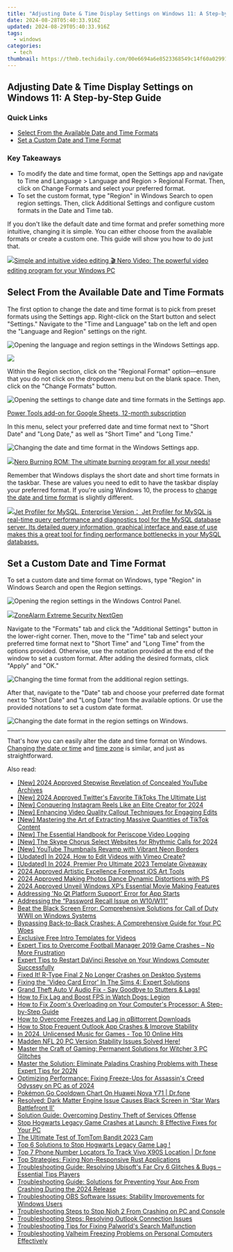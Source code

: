 ```yaml
---
title: "Adjusting Date & Time Display Settings on Windows 11: A Step-by-Step Guide"
date: 2024-08-28T05:40:33.916Z
updated: 2024-08-29T05:40:33.916Z
tags:
  - windows
categories:
  - tech
thumbnail: https://thmb.techidaily.com/00e6694a6e8523368549c14f60a0299171aaa265941fbab1955d445021800a72.jpg
---
```


## Adjusting Date & Time Display Settings on Windows 11: A Step-by-Step Guide

### Quick Links

* [Select From the Available Date and Time Formats](https://android-pokemon-go.techidaily.com/in-2024-15-best-strongest-pokemon-to-use-in-pokemon-go-pvp-leagues-for-itel-p40-drfone-by-drfone-virtual-android/)
* [Set a Custom Date and Time Format](https://techtrends.techidaily.com/top-10-must-watch-teen-films-streaming-on-netflix/)

### Key Takeaways

* To modify the date and time format, open the Settings app and navigate to Time and Language > Language and Region > Regional Format. Then, click on Change Formats and select your preferred format.
* To set the custom format, type "Region" in Windows Search to open region settings. Then, click Additional Settings and configure custom formats in the Date and Time tab.

 If you don't like the default date and time format and prefer something more intuitive, changing it is simple. You can either choose from the available formats or create a custom one. This guide will show you how to do just that.

<!-- affiliate ads begin -->
<a href="https://store.nero.com/order/checkout.php?PRODS=42296685&QTY=1&AFFILIATE=108875&CART=1"><img src="http://cdnwww.nero.com/nero-com-wAssets/img/banners/2022/video-pp/ScreenshotSlider/Nero-Video-Advanced-editing.JPG" border="0">Simple and intuitive video editing
🎬 Nero Video:
The powerful video editing program for your Windows PC</a>
<!-- affiliate ads end -->
##  Select From the Available Date and Time Formats

 The first option to change the date and time format is to pick from preset formats using the Settings app. Right-click on the Start button and select "Settings." Navigate to the "Time and Language" tab on the left and open the "Language and Region" settings on the right.

![Opening the language and region settings in the Windows Settings app.](https://static1.howtogeekimages.com/wordpress/wp-content/uploads/2024/01/1-opening-the-language-and-region-settings-in-the-windows-settings-app.png) 

<!-- affiliate ads begin -->
<a href="https://shop.manycam.com/order/checkout.php?PRODS=17728032&QTY=1&AFFILIATE=108875&CART=1"><img src="https://secure.avangate.com/images/merchant/8230bea7d54bcdf99cdfe85cb07313d5/mcaffbanner920x120.png" border="0"></a>
<!-- affiliate ads end -->
 Within the Region section, click on the "Regional Format" option—ensure that you do not click on the dropdown menu but on the blank space. Then, click on the "Change Formats" button.

![Opening the settings to change date and time formats in the Settings app.](https://static1.howtogeekimages.com/wordpress/wp-content/uploads/2024/01/2-opening-the-settings-to-change-date-and-time-formats-in-the-settings-app.jpg) 

<!-- affiliate ads begin -->
<a href="https://secure.2checkout.com/order/checkout.php?PRODS=4721564&QTY=1&AFFILIATE=108875&CART=1">Power Tools add-on for Google Sheets, 12-month subscription</a>
<!-- affiliate ads end -->
 In this menu, select your preferred date and time format next to "Short Date" and "Long Date," as well as "Short Time" and "Long Time."

![Changing the date and time format in the Windows Settings app.](https://static1.howtogeekimages.com/wordpress/wp-content/uploads/2024/01/3-changing-the-date-and-time-format-in-the-windows-settings-app.jpg) 

<!-- affiliate ads begin -->
<a href="https://store.nero.com/order/checkout.php?PRODS=39694080&QTY=1&AFFILIATE=108875&CART=1"><img src="http://cdnwww.nero.com/nero-com-wAssets/img/banners/2023/nbr/fire/Screenshot_1red_gb.jpg" border="0">Nero Burning ROM:
The ultimate burning program for all your needs!</a>
<!-- affiliate ads end -->
 Remember that Windows displays the short date and short time formats in the taskbar. These are values you need to edit to have the taskbar display your preferred format. If you're using Windows 10, the process to [change the date and time format](https://screen-activity-recording.techidaily.com/2024-approved-leading-water-and-liquid-game-simulations-unveiled/) is slightly different.

<!-- affiliate ads begin -->
<a href="https://secure.2checkout.com/order/checkout.php?PRODS=4576829&QTY=1&AFFILIATE=108875&CART=1"><img src="https://secure.avangate.com/images/merchant/9e740b84bb48a64dde25061566299467/products/copy_1_jp_box_big.png" border="0">Jet Profiler for MySQL, Enterprise Version： Jet Profiler for MySQL is real-time query performance and diagnostics tool for the MySQL database server. Its detailed query information, graphical interface and ease of use makes this a great tool for finding performance bottlenecks in your MySQL databases. </a>
<!-- affiliate ads end -->
##  Set a Custom Date and Time Format

 To set a custom date and time format on Windows, type "Region" in Windows Search and open the Region settings.

![Opening the region settings in the Windows Control Panel.](https://static1.howtogeekimages.com/wordpress/wp-content/uploads/2024/01/4-opening-the-region-settings-in-the-windows-control-panel.jpg) 

<!-- affiliate ads begin -->
<a href="https://estore.zonealarm.com/order/checkout.php?PRODS=36245101&QTY=1&AFFILIATE=108875&CART=1"><img src="https://sc1.checkpoint.com/sc1/za/images/boxes/zang_box_trust.png" border="0">ZoneAlarm Extreme Security NextGen</a>
<!-- affiliate ads end -->
 Navigate to the "Formats" tab and click the "Additional Settings" button in the lower-right corner. Then, move to the "Time" tab and select your preferred time format next to "Short Time" and "Long Time" from the options provided. Otherwise, use the notation provided at the end of the window to set a custom format. After adding the desired formats, click "Apply" and "OK."

![Changing the time format from the additional region settings.](https://static1.howtogeekimages.com/wordpress/wp-content/uploads/2024/01/5-changing-the-time-format-from-the-addition-region-settings.jpg) 

 After that, navigate to the "Date" tab and choose your preferred date format next to "Short Date" and "Long Date" from the available options. Or use the provided notations to set a custom date format.

![Changing the date format in the region settings on Windows.](https://static1.howtogeekimages.com/wordpress/wp-content/uploads/2024/01/6-changing-the-date-format-in-the-region-settings-on-windows.jpg) 

---

 That's how you can easily alter the date and time format on Windows. [Changing the date or time](https://screen-capture.techidaily.com/tinysnap-capture-assessment-with-variants/) and [time zone](https://instagram-videos.techidaily.com/new-2024-approved-harnessing-the-power-of-hashtags-to-amplify-your-igtv-content/) is similar, and just as straightforward.

<ins class="adsbygoogle"
     style="display:block"
     data-ad-format="autorelaxed"
     data-ad-client="ca-pub-7571918770474297"
     data-ad-slot="1223367746"></ins>



<ins class="adsbygoogle"
     style="display:block"
     data-ad-client="ca-pub-7571918770474297"
     data-ad-slot="8358498916"
     data-ad-format="auto"
     data-full-width-responsive="true"></ins>

<span class="atpl-alsoreadstyle">Also read:</span>
<div><ul>
<li><a href="https://youtube-data.techidaily.com/024-approved-stepwise-revelation-of-concealed-youtube-archives/"><u>[New] 2024 Approved  Stepwise Revelation of Concealed YouTube Archives</u></a></li>
<li><a href="https://twitter-videos.techidaily.com/new-2024-approved-twitters-favorite-tiktoks-the-ultimate-list/"><u>[New] 2024 Approved  Twitter's Favorite TikToks  The Ultimate List</u></a></li>
<li><a href="https://instagram-videos.techidaily.com/new-conquering-instagram-reels-like-an-elite-creator-for-2024/"><u>[New] Conquering Instagram Reels Like an Elite Creator for 2024</u></a></li>
<li><a href="https://screen-activity-recording.techidaily.com/new-enhancing-video-quality-callout-techniques-for-engaging-edits/"><u>[New] Enhancing Video Quality  Callout Techniques for Engaging Edits</u></a></li>
<li><a href="https://extra-support.techidaily.com/new-mastering-the-art-of-extracting-massive-quantities-of-tiktok-content/"><u>[New] Mastering the Art of Extracting Massive Quantities of TikTok Content</u></a></li>
<li><a href="https://some-approaches.techidaily.com/new-the-essential-handbook-for-periscope-video-logging/"><u>[New] The Essential Handbook for Periscope Video Logging</u></a></li>
<li><a href="https://fox-direct.techidaily.com/new-the-skype-chorus-select-websites-for-rhythmic-calls-for-2024/"><u>[New] The Skype Chorus  Select Websites for Rhythmic Calls for 2024</u></a></li>
<li><a href="https://facebook-video-footage.techidaily.com/new-youtube-thumbnails-revamp-with-vibrant-neon-borders/"><u>[New] YouTube Thumbnails Revamp with Vibrant Neon Borders</u></a></li>
<li><a href="https://vimeo-videos.techidaily.com/updated-in-2024-how-to-edit-videos-with-vimeo-create/"><u>[Updated] In 2024, How to Edit Videos with Vimeo Create?</u></a></li>
<li><a href="https://article-helps.techidaily.com/updated-in-2024-premier-pro-ultimate-2023-template-giveaway/"><u>[Updated] In 2024, Premier Pro  Ultimate 2023 Template Giveaway</u></a></li>
<li><a href="https://fox-blue.techidaily.com/2024-approved-artistic-excellence-foremost-ios-art-tools/"><u>2024 Approved  Artistic Excellence  Foremost iOS Art Tools</u></a></li>
<li><a href="https://extra-approaches.techidaily.com/2024-approved-making-photos-dance-dynamic-distortions-with-ps/"><u>2024 Approved  Making Photos Dance  Dynamic Distortions with PS</u></a></li>
<li><a href="https://fox-access.techidaily.com/2024-approved-unveil-windows-xps-essential-movie-making-features/"><u>2024 Approved  Unveil Windows XP’s Essential Movie Making Features</u></a></li>
<li><a href="https://win11.techidaily.com/addressing-no-qt-platform-support-error-for-app-starts/"><u>Addressing 'No Qt Platform Support' Error for App Starts</u></a></li>
<li><a href="https://win11.techidaily.com/addressing-the-password-recall-issue-on-w10w11/"><u>Addressing the “Password Recall Issue on W10/W11”</u></a></li>
<li><a href="https://win-blog.techidaily.com/beat-the-black-screen-error-comprehensive-solutions-for-call-of-duty-wwii-on-windows-systems/"><u>Beat the Black Screen Error: Comprehensive Solutions for Call of Duty WWII on Windows Systems</u></a></li>
<li><a href="https://win-blog.techidaily.com/bypassing-back-to-back-crashes-a-comprehensive-guide-for-your-pc-woes/"><u>Bypassing Back-to-Back Crashes: A Comprehensive Guide for Your PC Woes</u></a></li>
<li><a href="https://extra-hints.techidaily.com/exclusive-free-intro-templates-for-videos/"><u>Exclusive Free Intro Templates for Videos</u></a></li>
<li><a href="https://win-blog.techidaily.com/expert-tips-to-overcome-football-manager-2019-game-crashes-no-more-frustration/"><u>Expert Tips to Overcome Football Manager 2019 Game Crashes – No More Frustration</u></a></li>
<li><a href="https://win-blog.techidaily.com/expert-tips-to-restart-davinci-resolve-on-your-windows-computer-successfully/"><u>Expert Tips to Restart DaVinci Resolve on Your Windows Computer Successfully</u></a></li>
<li><a href="https://win-blog.techidaily.com/fixed-it-r-type-final-2-no-longer-crashes-on-desktop-systems/"><u>Fixed It! R-Type Final 2 No Longer Crashes on Desktop Systems</u></a></li>
<li><a href="https://win-blog.techidaily.com/fixing-the-video-card-error-in-the-sims-4-expert-solutions/"><u>Fixing the 'Video Card Error' In The Sims 4: Expert Solutions</u></a></li>
<li><a href="https://win-blog.techidaily.com/grand-theft-auto-v-audio-fix-say-goodbye-to-stutters-and-lags/"><u>Grand Theft Auto V Audio Fix - Say Goodbye to Stutters & Lags!</u></a></li>
<li><a href="https://win-blog.techidaily.com/how-to-fix-lag-and-boost-fps-in-watch-dogs-legion/"><u>How to Fix Lag and Boost FPS in Watch Dogs: Legion</u></a></li>
<li><a href="https://win-blog.techidaily.com/how-to-fix-zooms-overloading-on-your-computers-processor-a-step-by-step-guide/"><u>How to Fix Zoom's Overloading on Your Computer's Processor: A Step-by-Step Guide</u></a></li>
<li><a href="https://win-blog.techidaily.com/how-to-overcome-freezes-and-lag-in-qbittorrent-downloads/"><u>How to Overcome Freezes and Lag in qBittorrent Downloads</u></a></li>
<li><a href="https://win-blog.techidaily.com/how-to-stop-frequent-outlook-app-crashes-and-improve-stability/"><u>How to Stop Frequent Outlook App Crashes & Improve Stability</u></a></li>
<li><a href="https://some-approaches.techidaily.com/in-2024-unlicensed-music-for-games-top-10-online-hits/"><u>In 2024, Unlicensed Music for Games - Top 10 Online Hits</u></a></li>
<li><a href="https://win-blog.techidaily.com/madden-nfl-20-pc-version-stability-issues-solved-here/"><u>Madden NFL 20 PC Version Stability Issues Solved Here!</u></a></li>
<li><a href="https://win-blog.techidaily.com/master-the-craft-of-gaming-permanent-solutions-for-witcher-3-pc-glitches/"><u>Master the Craft of Gaming: Permanent Solutions for Witcher 3 PC Glitches</u></a></li>
<li><a href="https://win-blog.techidaily.com/master-the-solution-eliminate-paladins-crashing-problems-with-these-expert-tips-for-202n/"><u>Master the Solution: Eliminate Paladins Crashing Problems with These Expert Tips for 202N</u></a></li>
<li><a href="https://win-blog.techidaily.com/optimizing-performance-fixing-freeze-ups-for-assassins-creed-odyssey-on-pc-as-of-2024/"><u>Optimizing Performance: Fixing Freeze-Ups for Assassin's Creed Odyssey on PC as of 2024</u></a></li>
<li><a href="https://android-pokemon-go.techidaily.com/pokemon-go-cooldown-chart-on-huawei-nova-y71-drfone-by-drfone-virtual-android/"><u>Pokémon Go Cooldown Chart On Huawei Nova Y71 | Dr.fone</u></a></li>
<li><a href="https://win-blog.techidaily.com/resolved-dark-matter-engine-issue-causes-black-screen-in-star-wars-battlefront-ii/"><u>Resolved: Dark Matter Engine Issue Causes Black Screen in 'Star Wars Battlefront II'</u></a></li>
<li><a href="https://win-blog.techidaily.com/solution-guide-overcoming-destiny-theft-of-services-offense/"><u>Solution Guide: Overcoming Destiny Theft of Services Offense</u></a></li>
<li><a href="https://win-blog.techidaily.com/stop-hogwarts-legacy-game-crashes-at-launch-8-effective-fixes-for-your-pc/"><u>Stop Hogwarts Legacy Game Crashes at Launch: 8 Effective Fixes for Your PC</u></a></li>
<li><a href="https://extra-resources.techidaily.com/the-ultimate-test-of-tomtom-bandit-2023-cam/"><u>The Ultimate Test of TomTom Bandit 2023 Cam</u></a></li>
<li><a href="https://win-blog.techidaily.com/top-6-solutions-to-stop-hogwarts-legacy-game-lag/"><u>Top 6 Solutions to Stop Hogwarts Legacy Game Lag !</u></a></li>
<li><a href="https://android-location-track.techidaily.com/top-7-phone-number-locators-to-track-vivo-x90s-location-drfone-by-drfone-virtual-android/"><u>Top 7 Phone Number Locators To Track Vivo X90S Location | Dr.fone</u></a></li>
<li><a href="https://win-blog.techidaily.com/top-strategies-fixing-non-responsive-rust-applications/"><u>Top Strategies: Fixing Non-Responsive Rust Applications</u></a></li>
<li><a href="https://win-blog.techidaily.com/troubleshooting-guide-resolving-ubisofts-far-cry-6-glitches-and-bugs-essential-tips-players/"><u>Troubleshooting Guide: Resolving Ubisoft's Far Cry 6 Glitches & Bugs – Essential Tips Players</u></a></li>
<li><a href="https://win-blog.techidaily.com/troubleshooting-guide-solutions-for-preventing-your-app-from-crashing-during-the-2024-release/"><u>Troubleshooting Guide: Solutions for Preventing Your App From Crashing During the 2024 Release</u></a></li>
<li><a href="https://win-blog.techidaily.com/troubleshooting-obs-software-issues-stability-improvements-for-windows-users/"><u>Troubleshooting OBS Software Issues: Stability Improvements for Windows Users</u></a></li>
<li><a href="https://win-blog.techidaily.com/troubleshooting-steps-to-stop-nioh-2-from-crashing-on-pc-and-console/"><u>Troubleshooting Steps to Stop Nioh 2 From Crashing on PC and Console</u></a></li>
<li><a href="https://win-blog.techidaily.com/troubleshooting-steps-resolving-outlook-connection-issues/"><u>Troubleshooting Steps: Resolving Outlook Connection Issues</u></a></li>
<li><a href="https://win-blog.techidaily.com/troubleshooting-tips-for-fixing-palworlds-search-malfunction/"><u>Troubleshooting Tips for Fixing Palworld's Search Malfunction</u></a></li>
<li><a href="https://win-blog.techidaily.com/troubleshooting-valheim-freezing-problems-on-personal-computers-effectively/"><u>Troubleshooting Valheim Freezing Problems on Personal Computers Effectively</u></a></li>
</ul></div>
